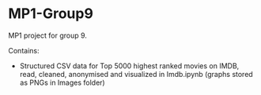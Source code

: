 # MP1-Group9
MP1 project for group 9. 

Contains:
- Structured CSV data for Top 5000 highest ranked movies on IMDB, read, cleaned, anonymised and visualized in Imdb.ipynb (graphs stored as PNGs in Images folder)
